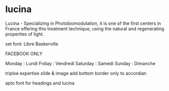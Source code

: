 # lucina
Lucina - Specializing in Photobiomodulation, it is one of the first centers in France offering this treatment technique, using the natural and regenerating properties of light.


set font: Libre Baskerville



FACEBOOK ONLY



Monday : Lundi
Frdiay : Vendredi
Saturday : Samedi
Sunday : Dimanche


triploe expertise slide & image
add bottom border only to accordian

apto font for headings and lucina